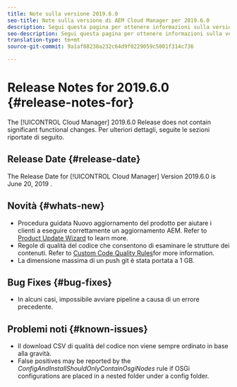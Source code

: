 ```yaml
---
title: Note sulla versione 2019.6.0
seo-title: Note sulla versione di AEM Cloud Manager per 2019.6.0
description: Segui questa pagina per ottenere informazioni sulla versione 2019.6.0 di Cloud Manager.
seo-description: Segui questa pagina per ottenere informazioni sulla versione 2019.6.0 di AEM Cloud Manager.
translation-type: tm+mt
source-git-commit: 9a1af88238a232c64d9f0229059c5001f314c736

---
```


# Release Notes for 2019.6.0 {#release-notes-for}

The [!UICONTROL Cloud Manager] 2019.6.0 Release does not contain significant functional changes. Per ulteriori dettagli, seguite le sezioni riportate di seguito.

## Release Date {#release-date}

The Release Date for [!UICONTROL Cloud Manager] Version 2019.6.0 is June 20, 2019 .

## Novità {#whats-new}

* Procedura guidata Nuovo aggiornamento del prodotto per aiutare i clienti a eseguire correttamente un aggiornamento AEM. Refer to [Product Update Wizard](overview-productupdate-wizard.md) to learn more.
* Regole di qualità del codice che consentono di esaminare le strutture dei contenuti. Refer to [Custom Code Quality Rules](custom-code-quality-rules.md)for more information.
* La dimensione massima di un push git è stata portata a 1 GB.

## Bug Fixes {#bug-fixes}

* In alcuni casi, impossibile avviare pipeline a causa di un errore precedente.

## Problemi noti {#known-issues}

* Il download CSV di qualità del codice non viene sempre ordinato in base alla gravità.
* False positives may be reported by the *ConfigAndInstallShouldOnlyContainOsgiNodes* rule if OSGi configurations are placed in a nested folder under a config folder.
